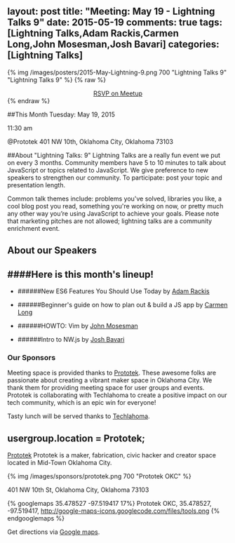 layout: post
title: "Meeting: May 19 - Lightning Talks 9"
date: 2015-05-19
comments: true
tags: [Lightning Talks,Adam Rackis,Carmen Long,John Mosesman,Josh Bavari]
categories: [Lightning Talks]
---
{% img /images/posters/2015-May-Lightning-9.png 700 "Lightning Talks 9" "Lightning Talks 9" %}
{% raw %}
<div align="center">
<a href="http://www.meetup.com/OKC-js/events/222159480/">RSVP on Meetup</a>
</div>
{% endraw %}

##This Month
Tuesday: May 19, 2015

11:30 am

@Prototek
401 NW 10th,
Oklahoma City, Oklahoma
73103


##About "Lightning Talks: 9"
Lightning Talks are a really fun event we put on every 3 months. Community members have 5 to 10 minutes to talk about JavaScript or topics related to JavaScript. We give preference to new speakers to strengthen our community. To participate: post your topic and presentation length.

Common talk themes include: problems you've solved, libraries you like, a cool blog post you read, something you're working on now, or pretty much any other way you’re using JavaScript to achieve your goals. Please note that marketing pitches are not allowed; lightning talks are a community enrichment event.

## About our Speakers

####Here is this month's lineup!
----------------------------------------------------------
- ######New ES6 Features You Should Use Today by [Adam Rackis](https://twitter.com/adamrackis)

- ######Beginner's guide on how to plan out & build a JS app by [Carmen Long](https://twitter.com/carmalou)

- ######HOWTO: Vim by [John Mosesman](https://twitter.com/johnmosesman)

- ######Intro to NW.js by [Josh Bavari](https://twitter.com/jbavari)

<!-- more -->

### Our Sponsors
Meeting space is provided thanks to [Prototek](http://www.prototekokc.com). These awesome folks are passionate about creating a vibrant maker space in Oklahoma City. We thank them for providing meeting space for user groups and events. Prototek is collaborating with Techlahoma to create a positive impact on our tech community, which is an epic win for everyone!

Tasty lunch will be served thanks to [Techlahoma](http://techlahoma.org/).

## usergroup.location = Prototek;

[Prototek](http://prototekokc.com/) Prototek is a maker, fabrication, civic hacker and creator space located in Mid-Town Oklahoma City.

{% img /images/sponsors/prototek.png 700 "Prototek OKC" %}

401 NW 10th St, Oklahoma City, Oklahoma 73103

{% googlemaps 35.478527 -97.519417 17%}
  Prototek OKC, 35.478527, -97.519417, http://google-maps-icons.googlecode.com/files/tools.png
{% endgooglemaps %}

Get directions via [Google maps](https://www.google.com/maps/place/401+NW+10th+St/@35.478527,-97.519417,17z/data=!3m1!4b1!4m2!3m1!1s0x87b21733fd30d655:0xce3a1cd9b95c8415).
